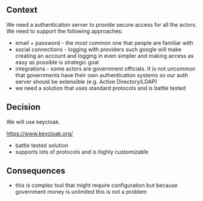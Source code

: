 ## Context

We need a authentication server to provide secure access for all the actors. We need to support the following approaches:
- email + password - the most common one that people are familiar with
- social connections - logging with providers such google will make creating an account and logging in even simpler and making access as easy as possible is strategic goal
- integrations - some actors are government officials. It is not uncommon that governments have their own authentication systems so our auth server should be extensible (e.g. Active Directory/LDAP)
- we need a solution that uses standard protocols and is battle tested

## Decision

We will use keycloak.

https://www.keycloak.org/

- battle tested solution
- supports lots of protocols and is highly customizable

## Consequences

- this is complex tool that might require configuration but because government money is unlimited this is not a problem